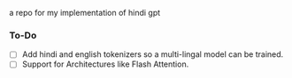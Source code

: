 
a repo for my implementation of hindi gpt

### To-Do
- [ ] Add hindi and english tokenizers so a multi-lingal model can be trained.
- [ ] Support for Architectures like Flash Attention.